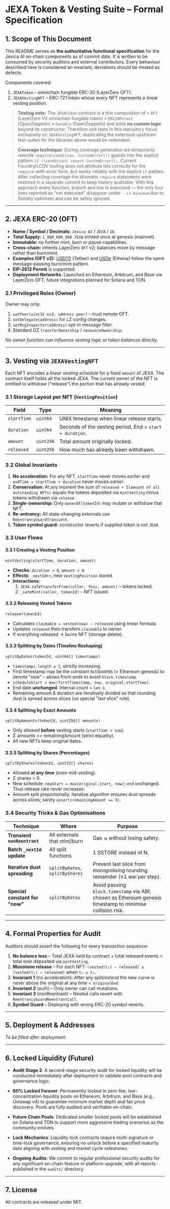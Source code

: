 # JEXA Token & Vesting Suite – Formal Specification

## 1. Scope of This Document
This README serves as **the authoritative functional specification** for the 
Jexica AI on-chain components as of commit date. It is written to be consumed by
security auditors and external contributors. Every behaviour described here is
considered an invariant; deviations should be treated as defects.

Components covered:
1. `JEXAToken`                – omnichain fungible ERC-20 (LayerZero OFT).
2. `JEXAVestingNFT`           – ERC-721 token whose every NFT represents a
   linear vesting position.

> **Testing note:** The `JEXAToken` contract is a thin composition of
>   • `OFT` (LayerZero V2 omnichain fungible token)
>   • `ERC20Permit` (OpenZeppelin)
>   • `Ownable` (OpenZeppelin)
> and adds **no custom logic** beyond its constructor. Therefore unit tests in
> this repository focus exclusively on `JEXAVestingNFT`; duplicating the
> extensive upstream test-suites for the libraries above would be redundant.

> **Coverage technique:** During coverage generation we temporarily rewrote
> `require(condition, CustomError())` guards into the explicit pattern
> `if (!condition) revert CustomError();`. Current Foundry/LCOV tooling does
> not attribute hits correctly for the `require`-with-error form, but works
> reliably with the explicit `if` pattern. After collecting coverage the
> idiomatic `require` statements were restored in a separate commit to keep
> history auditable. With this approach every function, branch and line is
> exercised — the only four lines reported as “not executed” disappear under
> `--ir-minimum` due to Solidity optimiser and can be safely ignored.

---

## 2. JEXA ERC-20 (OFT)
* **Name / Symbol / Decimals:** `Jexica AI` / `JEXA` / `18`.
* **Total Supply:** `1_000_000_000 JEXA` minted once at genesis (mainnet).
* **Immutable:** no further mint, burn or pause capabilities.
* **Cross-chain:** inherits LayerZero `OFT` v2; balances move by message rather
  than burn/mint.
* **Examples (OFT v2):** [USDT0](https://usdt0.to/) (Tether) and [USDe](https://ethena.fi) (Ethena) follow the same message-passing burn/mint pattern.
* **EIP-2612 Permit** is supported.
* **Deployment Networks**: Launched on Ethereum, Arbitrum, and Base via LayerZero OFT; future integrations planned for Solana and TON.

### 2.1 Privileged Roles (Owner)
Owner may only:
1. `setPeer(uint32 eid, address peer)`               – trust remote OFT.
2. `setDelegate(address)` for LZ config changes.
3. `setMsgInspector(address)` opt-in message filter.
4. Standard OZ `transferOwnership` / `renounceOwnership`.

_No owner function can influence vesting logic or token balances directly._

---

## 3. Vesting via `JEXAVestingNFT`
Each NFT encodes a *linear vesting schedule* for a fixed `amount` of JEXA.
The contract itself holds all the locked JEXA. The current owner of the NFT is
entitled to withdraw ("release") the portion that has already vested.

### 3.1 Storage Layout per NFT (`VestingPosition`)
| Field       | Type      | Meaning                                                  |
|-------------|-----------|----------------------------------------------------------|
| `startTime` | `uint64`  | UNIX timestamp when linear release starts.               |
| `duration`  | `uint64`  | Seconds of the vesting period. End = `start + duration`. |
| `amount`    | `uint256` | Total amount originally locked.                          |
| `released`  | `uint256` | How much has already been withdrawn.                     |

### 3.2 Global Invariants
1. **No acceleration:** For any NFT, `startTime` never moves *earlier* and
   `endTime = startTime + duration` never moves *earlier*.
2. **Conservation:** At any moment the sum of
   `released + Σ(amount of all outstanding NFTs)` equals the tokens deposited
   via `mintVesting` minus tokens withdrawn via `release`.
3. **Single-ownership:** Only `ownerOf(tokenId)` may mutate or withdraw that NFT.
4. **Re-entrancy:** All state-changing externals use `ReentrancyGuardTransient`.
5. **Token symbol guard:** constructor reverts if supplied token is not `JEXA`.

### 3.3 User Flows
#### 3.3.1 Creating a Vesting Position
```solidity
mintVesting(startTime, duration, amount)
```
* **Checks**: `duration > 0`, `amount > 0`.
* **Effects**: `_nextId++`, new `VestingPosition` stored.
* **Interactions**:
  1. `JEXA.safeTransferFrom(caller, this, amount)` – tokens locked.
  2. `_safeMint(caller, tokenId)` – NFT issued.

#### 3.3.2 Releasing Vested Tokens
```solidity
release(tokenId)
```
* Calculates `claimable = vested(now) – released` using linear formula.
* Updates `released` then transfers `claimable` to owner.
* If everything released → burns NFT (storage delete).

#### 3.3.3 Splitting by Dates (Timeline Reshaping)
```solidity
splitByDates(tokenId, uint64[] timestamps)
```
* `timestamps.length ≥ 2`, strictly increasing.
* First timestamp may be the constant `0x55D44FB5` (= Ethereum genesis) to
  denote "now" – allows front-ends to avoid `block.timestamp`.
* `scheduleStart = max(firstTimestamp, now, original.startTime)`.
* End date **unchanged**. Interval count = `len-1`.
* Remaining amount & duration are iteratively divided so that rounding dust is
  spread across slices (no special "last slice" rule).

#### 3.3.4 Splitting by Exact Amounts
```solidity
splitByAmounts(tokenId, uint256[] amounts)
```
* Only allowed **before** vesting starts (`startTime > now`).
* Σ amounts == remainingAmount (strict equality).
* All new NFTs keep original dates.

#### 3.3.5 Splitting by Shares (Percentages)
```solidity
splitByShares(tokenId, uint32[] shares)
```
* Allowed **at any time** (even mid-vesting).
* Σ shares > 0.
* New schedule: `newStart = max(original.start, now)`; `end` unchanged. Thus
  release rate never increases.
* Amount split proportionally. Iterative algorithm ensures dust spreads across
  slices; sanity `assert(remainingAmount == 0)`.

### 3.4 Security Tricks & Gas Optimisations
| Technique                      | Where                           | Purpose                                                                                                   |
|--------------------------------|---------------------------------|-----------------------------------------------------------------------------------------------------------|
| **Transient `nonReentrant`**   | All externals that mint/burn    | Gas ↘ without losing safety.                                                                              |
| **Batch `_nextId` update**     | All split functions             | 1 SSTORE instead of N.                                                                                    |
| **Iterative dust spreading**   | `splitByDates`, `splitByShares` | Prevent last slice from monopolising rounding remainder (≤1 wei per step).                                |
| **Special constant for "now"** | `splitByDates`                  | Avoid passing `block.timestamp` via ABI; chosen as Ethereum genesis timestamp to minimise collision risk. |

---

## 4. Formal Properties for Audit
Auditors should assert the following for every transaction sequence:
1. **No balance loss** – Total JEXA held by contract + total released events =
   total ever deposited via `mintVesting`.
2. **Monotone release** – For each NFT: `(vested(t₂) – released)
   ≥ (vested(t₁) – released)` when `t₂ ≥ t₁`.
3. **Invariant 1** (no acceleration): After any split/extend the new curve is
   never above the original at any time `< originalEnd`.
4. **Invariant 2** (auth) – Only owner can call mutations.
5. **Invariant 3** (nonReentrant) – Nested calls revert with
   `ReentrancyGuardReentrantCall`.
6. **Symbol Guard** – Deploying with wrong ERC-20 symbol reverts.

---

## 5. Deployment & Addresses
_To be filled after deployment._

---

## 6. Locked Liquidity (Future)
* **Audit Stage 2**: A second-stage security audit for locked liquidity will be conducted immediately after deployment to validate pool contracts and governance logic.

* **60% Locked Forever**: Permanently locked in zero-fee, low-concentration liquidity pools on Ethereum, Arbitrum, and Base (e.g., Uniswap v4) to guarantee minimum market depth and fair price discovery. Pools are fully audited and verifiable on-chain.
* **Future Chain Pools**: Dedicated smaller locked pools will be established on Solana and TON to support more aggressive trading scenarios as the community evolves.
* **Lock Mechanics**: Liquidity lock contracts require multi-signature or time-lock governance, ensuring no unlock before a specified maturity date aligning with vesting and market cycle milestones.
* **Ongoing Audits**: We commit to regular professional security audits for any significant on-chain feature or platform upgrade, with all reports published in the `audits/` directory.
---

## 7. License
All contracts are released under MIT.
